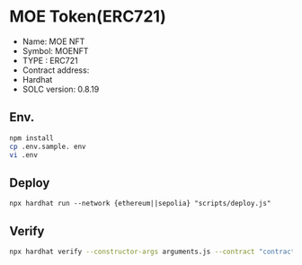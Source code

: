 # MOE Token(ERC721)

- Name: MOE NFT
- Symbol: MOENFT
- TYPE : ERC721
- Contract address: 
- Hardhat
- SOLC version: 0.8.19

## Env.

```bash
npm install
cp .env.sample. env
vi .env
```

## Deploy

```bssh
npx hardhat run --network {ethereum||sepolia} "scripts/deploy.js"
```

## Verify

```bash
npx hardhat verify --constructor-args arguments.js --contract "contracts/MoeErc721.sol:MoeErc721" --network {ethereum||sepolia} {CONTRACT_ADDRESS}
```

